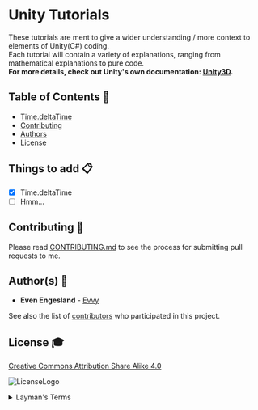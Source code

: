 # Unity Tutorials
These tutorials are ment to give a wider understanding / more context to elements of Unity(C#) coding.  
Each tutorial will contain a variety of explanations, ranging from mathematical explanations to pure code.  
**For more details, check out Unity's own documentation: [Unity3D](https://docs.unity3d.com/ScriptReference/).**

## Table of Contents :bookmark_tabs:
- [Time.deltaTime](https://github.com/Evvy/Unity-Tutorials/tree/master/Time.deltaTime)
- [Contributing](#contributing-memo)
- [Authors](#authors-construction_worker)
- [License](#license-mortar_board)

## Things to add :clipboard:
- [x] Time.deltaTime
- [ ] Hmm...

## Contributing :memo:
Please read [CONTRIBUTING.md](https://github.com/Evvy/Unity-Tutorials/blob/master/CONTRIBUTING.md) to see the process for submitting pull requests to me.

## Author(s) :construction_worker:

* **Even Engesland** - [Evvy](https://github.com/Evvy)

See also the list of [contributors](http://github.com/Evvy/Unity-Tutorials/contributors) who participated in this project.

## License :mortar_board:
[Creative Commons Attribution Share Alike 4.0](https://github.com/Evvy/Unity-Tutorials/blob/master/LICENSE.md)

![LicenseLogo](https://licensebuttons.net/l/by-sa/4.0/88x31.png)
<details><summary>Layman's Terms</summary>
<p>
  
>_You are free to:_  
>- **Share — copy** and redistribute the material in any medium or format.  
>- **Adapt — remix**, transform, and build upon the material for any purpose, even commercially.

>The licensor cannot revoke these freedoms as long as you follow the license terms.    

>_Under the following terms:_  
>- **Attribution** — You must give appropriate credit, provide a link to the license, and indicate if changes were made. You may do so in any reasonable manner, but not in any way that suggests the licensor endorses you or your use.  
>- **ShareAlike** — If you remix, transform, or build upon the material, you must distribute your contributions under the same license as the original.

>**No additional restrictions** — You may not apply legal terms or technological measures that legally restrict others from doing anything the license permits.

>_Notices:_  
>- You do not have to comply with the license for elements of the material in the public domain or where your use is permitted by an >applicable exception or limitation.  
>- No warranties are given. The license may not give you all of the permissions necessary for your intended use. For example, other rights >such as publicity, privacy, or moral rights may limit how you use the material.  

</p>
</details>
